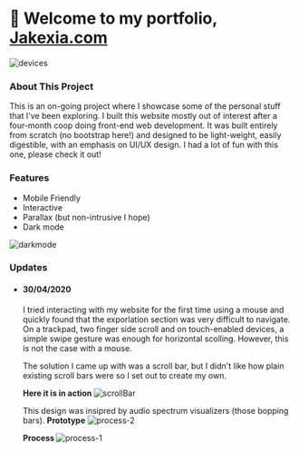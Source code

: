 # 👋 Welcome to my portfolio, [Jakexia.com](https://jakexia.com)
![devices](https://jakexia.com/img/other/websiteOnDevices.png)

### About This Project
This is an on-going project where I showcase some of the personal stuff that I've been exploring. I built this website mostly out of interest after a four-month coop doing front-end web development. It was built entirely from scratch (no bootstrap here!) and designed to be light-weight, easily digestible, with an emphasis on UI/UX design. I had a lot of fun with this one, please check it out!


### Features
- Mobile Friendly 
- Interactive 
- Parallax (but non-intrusive I hope)
- Dark mode

![darkmode](https://jakexia.com/img/other/darkLightShowcase.png)


### Updates

- #### 30/04/2020
    I tried interacting with my website for the first time using a mouse and quickly found that the exporlation section was very difficult to navigate. On a trackpad, two finger side scroll and on touch-enabled devices, a simple swipe gesture was enough for horizontal scolling. However, this is not the case with a mouse. 
    
    The solution I came up with was a scroll bar, but I didn't like how plain existing scroll bars were so I set out to create my own.

    <b> Here it is in action </b>
    ![scrollBar](https://jakexia.com/img/other/process-0.gif)

    This design was insipred by audio spectrum visualizers (those bopping bars).
    <b>Prototype</b>
    ![process-2](https://jakexia.com/img/other/process-2.gif)
    
     <b> Process </b>
    ![process-1](https://jakexia.com/img/other/process-1.jpg)
    
